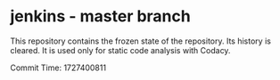 # jenkins - master branch

This repository contains the frozen state of the repository.
Its history is cleared. It is used only for static code
analysis with Codacy.

Commit Time: 1727400811